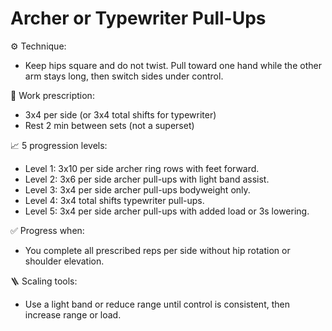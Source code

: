 # Archer or Typewriter Pull-Ups

⚙️ Technique:

- Keep hips square and do not twist. Pull toward one hand while the other arm stays long, then switch sides under control.

🎯 Work prescription:

- 3x4 per side (or 3x4 total shifts for typewriter)
- Rest 2 min between sets (not a superset)

📈 5 progression levels:

- Level 1: 3x10 per side archer ring rows with feet forward.
- Level 2: 3x6 per side archer pull-ups with light band assist.
- Level 3: 3x4 per side archer pull-ups bodyweight only.
- Level 4: 3x4 total shifts typewriter pull-ups.
- Level 5: 3x4 per side archer pull-ups with added load or 3s lowering.

✅ Progress when:

- You complete all prescribed reps per side without hip rotation or shoulder elevation.

🪜 Scaling tools:

- Use a light band or reduce range until control is consistent, then increase range or load.
